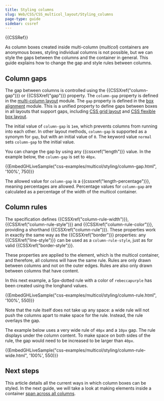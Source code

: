 ```yaml
---
title: Styling columns
slug: Web/CSS/CSS_multicol_layout/Styling_columns
page-type: guide
sidebar: cssref
---
```


{{CSSRef}}

As column boxes created inside multi-column (_multicol_) containers are anonymous boxes, styling individual columns is not possible, but we can style the gaps between the columns and the container in general. This guide explains how to change the gap and style rules between columns.

## Column gaps

The gap between columns is controlled using the {{CSSXref("column-gap")}} or {{CSSXref("gap")}} property. The `column-gap` property is defined in the [multi-column layout](/en-US/docs/Web/CSS/CSS_multicol_layout) module. The `gap` property is defined in the [box alignment](/en-US/docs/Web/CSS/CSS_box_alignment) module. This is a unified property to define gaps between boxes in all layouts that support gaps, including [CSS grid layout](/en-US/docs/Web/CSS/CSS_grid_layout/Box_alignment_in_grid_layout) and [CSS flexible box layout](/en-US/docs/Web/CSS/CSS_flexible_box_layout/Mastering_wrapping_of_flex_items).

The initial value of `column-gap` is `1em`, which prevents columns from running into each other. In other layout methods, `column-gap` is supported as a synonym for `gap`, but with an initial value of `0`. The keyword value `normal` sets `column-gap` to the initial value.

You can change the gap by using any {{cssxref("length")}} value. In the example below, the `column-gap` is set to `40px`.

{{EmbedGHLiveSample("css-examples/multicol/styling/column-gap.html", '100%', 750)}}

The allowed value for `column-gap` is a {{cssxref("length-percentage")}}, meaning percentages are allowed. Percentage values for `column-gap` are calculated as a percentage of the width of the multicol container.

## Column rules

The specification defines {{CSSXref("column-rule-width")}}, {{CSSXref("column-rule-style")}} and {{CSSXref("column-rule-color")}}, providing a shorthand {{CSSXref("column-rule")}}. These properties work in exactly the same way as the {{CSSXref("border")}} properties: any {{CSSXref("line-style")}} can be used as a `column-rule-style`, just as for valid {{CSSXref("border-style")}}.

These properties are applied to the element, which is the multicol container, and therefore, all columns will have the same rule. Rules are only drawn between columns and not on the outer edges. Rules are also only drawn between columns that have content.

In this next example, a 5px-dotted rule with a color of `rebeccapurple` has been created using the longhand values.

{{EmbedGHLiveSample("css-examples/multicol/styling/column-rule.html", '100%', 550)}}

Note that the rule itself does not take up any space: a wide rule will not push the columns apart to make space for the rule. Instead, the rule overlays the gap.

The example below uses a very wide rule of `40px` and a `10px` gap. The rule displays under the column content. To make space on both sides of the rule, the gap would need to be increased to be larger than `40px`.

{{EmbedGHLiveSample("css-examples/multicol/styling/column-rule-wide.html", '100%', 550)}}

## Next steps

This article details all the current ways in which column boxes can be styled. In the next guide, we will take a look at making elements inside a container [span across all columns](/en-US/docs/Web/CSS/CSS_multicol_layout/Spanning_balancing_columns).
